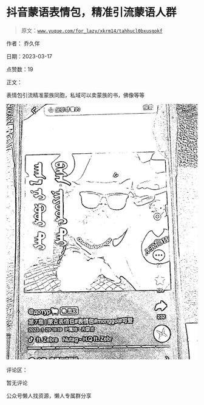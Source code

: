 # 抖音蒙语表情包，精准引流蒙语人群

> 原文：[`www.yuque.com/for_lazy/xkrm14/tahhucl0bxusgokf`](https://www.yuque.com/for_lazy/xkrm14/tahhucl0bxusgokf)

作者： 乔久伴

日期：2023-03-17

点赞数：19

正文：

表情包引流精准蒙族同胞，私域可以卖蒙族的书，佛像等等

![](img/365a117463951c3d9eac125d74dd6100.png)

评论区：

暂无评论

公众号懒人找资源，懒人专属群分享

